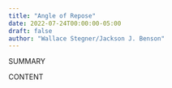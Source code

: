 ```yaml
---
title: "Angle of Repose"
date: 2022-07-24T00:00:00-05:00
draft: false
author: "Wallace Stegner/Jackson J. Benson"
---
```


SUMMARY

<!--more-->

CONTENT